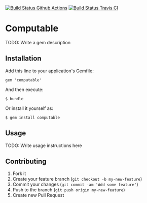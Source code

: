 [![Build Status Github Actions](https://github.com/larskanis/computable/actions/workflows/ci.yml/badge.svg?branch=master)](https://github.com/larskanis/computable/actions/workflows/ci.yml)
[![Build Status Travis CI](https://app.travis-ci.com/larskanis/computable.svg?branch=master)](https://app.travis-ci.com/larskanis/computable)

# Computable

TODO: Write a gem description

## Installation

Add this line to your application's Gemfile:

    gem 'computable'

And then execute:

    $ bundle

Or install it yourself as:

    $ gem install computable

## Usage

TODO: Write usage instructions here

## Contributing

1. Fork it
2. Create your feature branch (`git checkout -b my-new-feature`)
3. Commit your changes (`git commit -am 'Add some feature'`)
4. Push to the branch (`git push origin my-new-feature`)
5. Create new Pull Request
